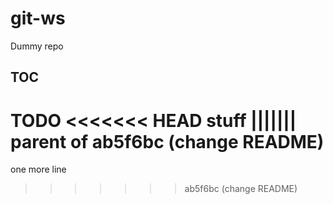 # git-ws
Dummy repo

## TOC

TODO
<<<<<<< HEAD
 stuff
||||||| parent of ab5f6bc (change README)
=======

one more line
>>>>>>> ab5f6bc (change README)
